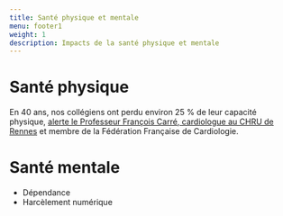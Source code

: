 ```yaml
---
title: Santé physique et mentale
menu: footer1
weight: 1
description: Impacts de la santé physique et mentale
---
```


# Santé physique

En 40 ans, nos collégiens ont perdu environ 25 % de leur capacité physique, 
[alerte le Professeur François Carré, cardiologue au CHRU de Rennes](https://www.fedecardio.org/presse/les-enfants-ont-perdu-25-pour-100-de-leur-capacite-cardiovasculaire/#:~:text=%C2%AB%20En%2040%20ans%2C%20nos%20coll%C3%A9giens,la%20F%C3%A9d%C3%A9ration%20Fran%C3%A7aise%20de%20Cardiologie.) et membre de la Fédération Française de Cardiologie.

# Santé mentale

* Dépendance
* Harcèlement numérique